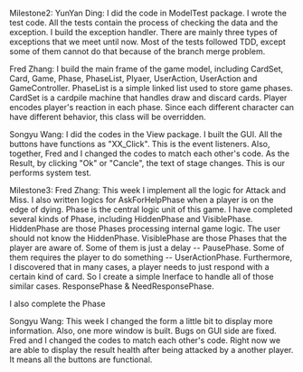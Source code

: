 Milestone2:
YunYan Ding:
I did the code in ModelTest package. I wrote the test code. All the tests contain the process of checking the data and the exception. I build the exception handler. There are mainly three types of exceptions that we meet until now. Most of the tests followed TDD, except some of them cannot do that because of the branch merge problem.

Fred Zhang:
I build the main frame of the game model, including CardSet, Card, Game, Phase, PhaseList, Plyaer, UserAction, UserAction and GameController.
PhaseList is a simple linked list used to store game phases.
CardSet is a cardpile machine that handles draw and discard cards.
Player encodes player's reaction in each phase. Since each different character can have different behavior, this class will be overridden. 


Songyu Wang:
I did the codes in the View package. I built the GUI. All the buttons have functions as "XX_Click". This is the event listeners. Also, together, Fred and I changed the codes to match each other's code. As the Result, by clicking "Ok" or "Cancle", the text of stage changes. This is our performs system test.  

Milestone3:
Fred Zhang:
This week I implement all the logic for Attack and Miss. I also written logics for AskForHelpPhase when a player is on the edge of dying.
Phase is the central logic unit of this game. I have completed several kinds of Phase,
including HiddenPhase and VisiblePhase.
HiddenPhase are those Phases processing internal game logic. The user should not know the
HiddenPhase. VisiblePhase are those Phases that the player are aware of. Some of them is just a delay -- PausePhase. Some of them requires the player to do something -- UserActionPhase.
Furthermore, I discovered that in many cases, a player needs to just respond with a certain kind of card. So I create a simple Inerface to handle all of those similar cases. ResponsePhase & NeedResponsePhase.

I also complete the Phase

Songyu Wang:
This week I changed the form a little bit to display more information. Also, one more window is built. Bugs on GUI side are fixed. Fred and I changed the codes to match each other's code. Right now we are able to display the result health after being attacked by a another player. It means all the buttons are functional. 